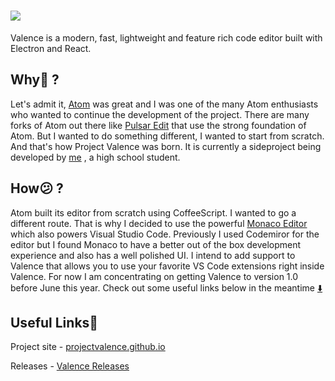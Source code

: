 # <img src="https://github.com/ProjectValence/.github/blob/main/Profile%20Banner.png" />

Valence is a modern, fast, lightweight and feature rich code editor built with Electron and React. 

## Why:thinking: ?
Let's admit it, [Atom](https://github.blog/2022-06-08-sunsetting-atom/) was great and I was one of the many Atom enthusiasts who wanted to continue the development of the 
project. There are many forks of Atom out there like [Pulsar Edit](https://pulsar-edit.dev) that use the strong foundation of Atom. But I wanted to do something different, 
I wanted to start from scratch. And that's how Project Valence was born. It is currently a sideproject being developed by [me](https://github.com/anantnrg)
, a high school student.

## How:confused: ?
Atom built its editor from scratch using CoffeeScript. I wanted to go a different route. That is why I decided to use the powerful [Monaco Editor](https://microsoft.github.io/monaco-editor/) which also powers Visual Studio Code. Previously I used Codemiror for the editor but I found Monaco to have a better out of the box development experience and also has a well polished UI. I intend to add support to Valence that allows you to use your favorite VS Code extensions right inside Valence. For now I am concentrating on getting Valence to version 1.0 before June this year. Check out some useful links below in the meantime [:arrow_down:](#Useful-Links:link:)

## Useful Links:link:
Project site - [projectvalence.github.io](https://projectvalence.github.io)

Releases - [Valence Releases](https://github.com/projectvalence/valence/releases)
